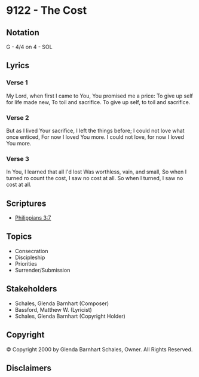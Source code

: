 # 9122 - The Cost

## Notation

G - 4/4 on 4 - SOL

## Lyrics

### Verse 1

My Lord, when first I came to You, You promised me a price: To give up self for life made new, To toil and sacrifice. To give up self, to toil and sacrifice.

### Verse 2

But as I lived Your sacrifice, I left the things before; I could not love what once enticed, For now I  loved You more. I could not love, for now I loved You more.

### Verse 3

In You, I learned that all I'd lost Was worthless, vain, and small, So when I turned ro count the cost, I saw no cost at all. So when I turned, I saw no cost at all.


## Scriptures

- [Philippians 3:7](https://www.biblegateway.com/passage/?search=Philippians%203%3A7)

## Topics

- Consecration
- Discipleship
- Priorities
- Surrender/Submission

## Stakeholders

- Schales, Glenda Barnhart (Composer)
- Bassford, Matthew W. (Lyricist)
- Schales, Glenda Barnhart (Copyright Holder)

## Copyright

© Copyright 2000 by Glenda Barnhart Schales, Owner. All Rights Reserved.


## Disclaimers


